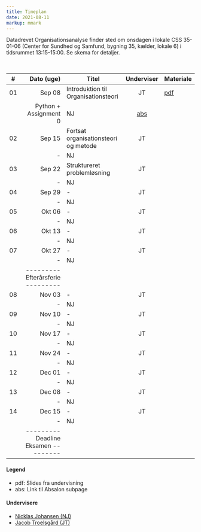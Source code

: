 ```yaml
---
title: Timeplan
date: 2021-08-11
markup: mmark
---
```



Datadrevet Organisationsanalyse finder sted om onsdagen i lokale CSS 35-01-06 (Center for Sundhed og Samfund, bygning 35, kælder, lokale 6) i tidsrummet 13:15-15:00. Se skema for detaljer. 

<br />

\#  | Dato (uge)  | Titel | Underviser | Materiale
------|------:|-------|:--------:|:------|
01|Sep 08|Introduktion til Organisationsteori|JT| [pdf](https://github.com/NicklasJohansen/DO2021/blob/main/teaching_material/module_1/session_1_slides.pdf) |
  |      |Python + Assignment 0|NJ| [abs](https://absalon.ku.dk/courses/51834/files/folder/Kursusmaterialer/Assignment%200?) | 
02|Sep 15|Fortsat organisationsteori og metode |JT| |
  |      |-|NJ|| 
03|Sep 22|Struktureret problemløsning|JT| |
  |      |-|NJ|| 
04|Sep 29|-|JT| |
  |      |-|NJ|| 
05|Okt 06|-|JT| |
  |      |-|NJ|| 
06|Okt 13|-|JT| |
  |      |-|NJ|| 
07|Okt 27|-|JT| |
  |      |-|NJ|| 
  |      | ---------   Efterårsferie  --------- | |
08|Nov 03|-|JT| |
  |      |-|NJ|| 
09|Nov 10|-|JT| |
  |      |-|NJ|| 
10|Nov 17|-|JT| |
  |      |-|NJ|| 
11|Nov 24|-|JT| |
  |      |-|NJ|| 
12|Dec 01|-|JT| |
  |      |-|NJ|| 
13|Dec 08|-|JT| |
  |      |-|NJ|| 
14|Dec 15|-|JT| |
  |      |-|NJ|| 
  |      | ---------   Deadline Eksamen  --------- | |

#### Legend
- pdf: Slides fra undervisning
- abs: Link til Absalon subpage


#### Undervisere
- [Nicklas Johansen (NJ)](https://nicklasjohansen.netlify.app/)
- [Jacob Troelsgård (JT)](https://forskning.ku.dk/soeg/result/?pure=da/persons/394369)


